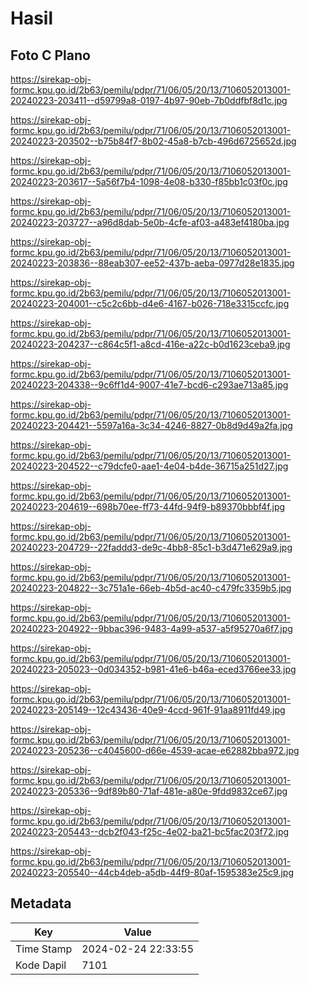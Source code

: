 # Hasil

## Foto C Plano

https://sirekap-obj-formc.kpu.go.id/2b63/pemilu/pdpr/71/06/05/20/13/7106052013001-20240223-203411--d59799a8-0197-4b97-90eb-7b0ddfbf8d1c.jpg

https://sirekap-obj-formc.kpu.go.id/2b63/pemilu/pdpr/71/06/05/20/13/7106052013001-20240223-203502--b75b84f7-8b02-45a8-b7cb-496d6725652d.jpg

https://sirekap-obj-formc.kpu.go.id/2b63/pemilu/pdpr/71/06/05/20/13/7106052013001-20240223-203617--5a56f7b4-1098-4e08-b330-f85bb1c03f0c.jpg

https://sirekap-obj-formc.kpu.go.id/2b63/pemilu/pdpr/71/06/05/20/13/7106052013001-20240223-203727--a96d8dab-5e0b-4cfe-af03-a483ef4180ba.jpg

https://sirekap-obj-formc.kpu.go.id/2b63/pemilu/pdpr/71/06/05/20/13/7106052013001-20240223-203836--88eab307-ee52-437b-aeba-0977d28e1835.jpg

https://sirekap-obj-formc.kpu.go.id/2b63/pemilu/pdpr/71/06/05/20/13/7106052013001-20240223-204001--c5c2c6bb-d4e6-4167-b026-718e3315ccfc.jpg

https://sirekap-obj-formc.kpu.go.id/2b63/pemilu/pdpr/71/06/05/20/13/7106052013001-20240223-204237--c864c5f1-a8cd-416e-a22c-b0d1623ceba9.jpg

https://sirekap-obj-formc.kpu.go.id/2b63/pemilu/pdpr/71/06/05/20/13/7106052013001-20240223-204338--9c6ff1d4-9007-41e7-bcd6-c293ae713a85.jpg

https://sirekap-obj-formc.kpu.go.id/2b63/pemilu/pdpr/71/06/05/20/13/7106052013001-20240223-204421--5597a16a-3c34-4246-8827-0b8d9d49a2fa.jpg

https://sirekap-obj-formc.kpu.go.id/2b63/pemilu/pdpr/71/06/05/20/13/7106052013001-20240223-204522--c79dcfe0-aae1-4e04-b4de-36715a251d27.jpg

https://sirekap-obj-formc.kpu.go.id/2b63/pemilu/pdpr/71/06/05/20/13/7106052013001-20240223-204619--698b70ee-ff73-44fd-94f9-b89370bbbf4f.jpg

https://sirekap-obj-formc.kpu.go.id/2b63/pemilu/pdpr/71/06/05/20/13/7106052013001-20240223-204729--22faddd3-de9c-4bb8-85c1-b3d471e629a9.jpg

https://sirekap-obj-formc.kpu.go.id/2b63/pemilu/pdpr/71/06/05/20/13/7106052013001-20240223-204822--3c751a1e-66eb-4b5d-ac40-c479fc3359b5.jpg

https://sirekap-obj-formc.kpu.go.id/2b63/pemilu/pdpr/71/06/05/20/13/7106052013001-20240223-204922--9bbac396-9483-4a99-a537-a5f95270a6f7.jpg

https://sirekap-obj-formc.kpu.go.id/2b63/pemilu/pdpr/71/06/05/20/13/7106052013001-20240223-205023--0d034352-b981-41e6-b46a-eced3766ee33.jpg

https://sirekap-obj-formc.kpu.go.id/2b63/pemilu/pdpr/71/06/05/20/13/7106052013001-20240223-205149--12c43436-40e9-4ccd-961f-91aa8911fd49.jpg

https://sirekap-obj-formc.kpu.go.id/2b63/pemilu/pdpr/71/06/05/20/13/7106052013001-20240223-205236--c4045600-d66e-4539-acae-e62882bba972.jpg

https://sirekap-obj-formc.kpu.go.id/2b63/pemilu/pdpr/71/06/05/20/13/7106052013001-20240223-205336--9df89b80-71af-481e-a80e-9fdd9832ce67.jpg

https://sirekap-obj-formc.kpu.go.id/2b63/pemilu/pdpr/71/06/05/20/13/7106052013001-20240223-205443--dcb2f043-f25c-4e02-ba21-bc5fac203f72.jpg

https://sirekap-obj-formc.kpu.go.id/2b63/pemilu/pdpr/71/06/05/20/13/7106052013001-20240223-205540--44cb4deb-a5db-44f9-80af-1595383e25c9.jpg


## Metadata

| Key        | Value               |
| ---------- | ------------------- |
| Time Stamp | 2024-02-24 22:33:55 |
| Kode Dapil | 7101                |



